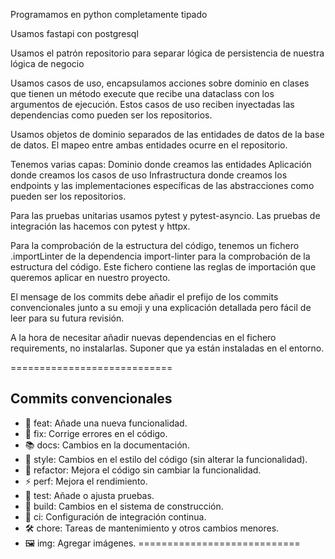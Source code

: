 Programamos en python completamente tipado

Usamos fastapi con postgresql

Usamos el patrón repositorio para separar lógica de persistencia de nuestra lógica de negocio

Usamos casos de uso, encapsulamos acciones sobre dominio en clases que tienen un método execute que recibe una dataclass con los argumentos de ejecución. Estos casos de uso reciben inyectadas las dependencias como pueden ser los repositorios.

Usamos objetos de dominio separados de las entidades de datos de la base de datos. El mapeo entre ambas entidades ocurre en el repositorio.

Tenemos varias capas:
Dominio donde creamos las entidades
Aplicación donde creamos los casos de uso
Infrastructura donde creamos los endpoints y las implementaciones específicas de las abstracciones como pueden ser los repositorios.

Para las pruebas unitarias usamos pytest y pytest-asyncio. Las pruebas de integración las hacemos con pytest y httpx.

Para la comprobación de la estructura del código, tenemos un fichero .importLinter de la dependencia import-linter para la comprobación de la estructura del código. Este fichero contiene las reglas de importación que queremos aplicar en nuestro proyecto.

El mensage de los commits debe añadir el prefijo de los commits convencionales junto a su emoji y una explicación detallada pero fácil de leer para su futura revisión.

A la hora de necesitar añadir nuevas dependencias en el fichero requirements, no instalarlas. Suponer que ya están instaladas en el entorno.

============================
## Commits convencionales
- 🔧 feat: Añade una nueva funcionalidad.
- 🐛 fix: Corrige errores en el código.
- 📚 docs: Cambios en la documentación.
- 🎨 style: Cambios en el estilo del código (sin alterar la funcionalidad).
- 🔄 refactor: Mejora el código sin cambiar la funcionalidad.
- ⚡ perf: Mejora el rendimiento.
- 🧪 test: Añade o ajusta pruebas.
- 🔧 build: Cambios en el sistema de construcción.
- 🔗 ci: Configuración de integración continua.
- 🛠️ chore: Tareas de mantenimiento y otros cambios menores.
- 🖼️ img: Agregar imágenes.
============================